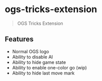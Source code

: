 # ogs-tricks-extension

> OGS Tricks Extension

## Features

- Normal OGS logo
- Ability to disable AI
- Ability to hide game state
- Ability to enable one-color go (wip)
- Ability to hide last move mark
